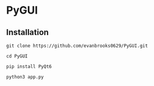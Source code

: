 # PyGUI

## Installation

```git clone https://github.com/evanbrooks0629/PyGUI.git```

```cd PyGUI```

```pip install PyQt6```

```python3 app.py```
